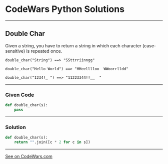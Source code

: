 # CodeWars Python Solutions

---

## Double Char

Given a string, you have to return a string in which each character (case-sensitive) is repeated once.

```
double_char("String") ==> "SSttrriinngg"

double_char("Hello World") ==> "HHeelllloo  WWoorrlldd"

double_char("1234!_ ") ==> "11223344!!__  "
```



---

### Given Code


```python
def double_char(s):
    pass
```

---

### Solution


```python
def double_char(s):
    return "".join([c * 2 for c in s])
```


---


[See on CodeWars.com](https://www.codewars.com/kata/56b1f01c247c01db92000076)
